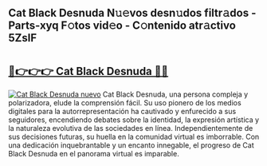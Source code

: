 ## Cat Black Desnuda N𝚞𝚎vos desn𝚞dos filtr𝚊dos - Parts-xyq F𝚘tos vid𝚎o - C𝚘ntenido atr𝚊ctivo 5ZslF

# <h2><a href="http://mb5pdsd.tromn.icu/?c=Cat+Black+Desnuda">🔗👉👉👉 Cat Black Desnuda 🔗🔗</a></h2>

[![Cat Black Desnuda nuevo](https://i.imgur.com/pEAQMta.gif)](http://mb5pdsd.tromn.icu/?c=Cat+Black+Desnuda)
Cat Black Desnuda, una persona compleja y polarizadora, elude la comprensión fácil. Su uso pionero de los medios digitales para la autorrepresentación ha cautivado y enfurecido a sus seguidores, encendiendo debates sobre la identidad, la expresión artística y la naturaleza evolutiva de las sociedades en línea. Independientemente de sus decisiones futuras, su huella en la comunidad virtual es imborrable. Con una dedicación inquebrantable y un encanto innegable, el progreso de Cat Black Desnuda en el panorama virtual es imparable.
